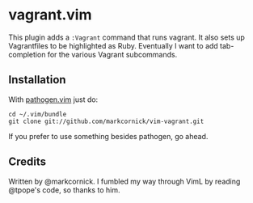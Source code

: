 # vagrant.vim

This plugin adds a `:Vagrant` command that runs vagrant. It also sets up
Vagrantfiles to be highlighted as Ruby. Eventually I want to add
tab-completion for the various Vagrant subcommands.

## Installation

With [pathogen.vim](https://github.com/tpope/vim-pathogen) just do:

    cd ~/.vim/bundle
    git clone git://github.com/markcornick/vim-vagrant.git

If you prefer to use something besides pathogen, go ahead.

## Credits

Written by @markcornick. I fumbled my way through VimL by reading
@tpope's code, so thanks to him.

